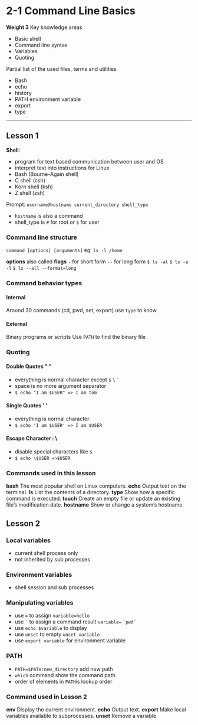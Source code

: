 # 2-1 Command Line Basics

**Weight 3**
Key knowledge areas

- Basic shell
- Command line syntax
- Variables
- Quoting

Partial list of the used files, terms and utilities

- Bash
- echo
- history
- PATH environment variable
- export
- type

---

## Lesson 1

**Shell**:

- program for text based communication between user and OS
- interpret text into instructions for Linux
- Bash (Bourne-Again shell)
- C shell (csh)
- Korn shell (ksh)
- Z shell (zsh)

Prompt: `username@hostname current_directory shell_type`

- `hostname` is also a command
- shell_type is `#` for root or `$` for user

### Command line structure

`command [options] [arguments]`
eg: `ls -l /home`

**options** also called **flags**
 `-` for short form `--` for long form
`$ ls -al`
`$ ls -a -l`
`$ ls --all --format=long`

### Command behavior types

#### Internal

Around 30 commands (cd, pwd, set, export)
use `type` to know

#### External

Binary programs or scripts
Use `PATH` to find the binary file

### Quoting

#### Double Quotes " "

- everything is normal character except `$` `\` `` ` ``
- space is no more argument separator
- `$ echo "I am $USER" => I am tom`

#### Single Quotes ' '

- everything is normal character
- `$ echo 'I am $USER' => I am $USER`

#### Escape Character : \

- disable special characters like `$`
- `$ echo \$USER =>$USER`

### Commands used in this lesson

**bash**
The most popular shell on Linux computers.
**echo**
Output text on the terminal.
**ls**
List the contents of a directory.
**type**
Show how a specific command is executed.
**touch**
Create an empty file or update an existing file’s modification date.
**hostname**
Show or change a system’s hostname.

## Lesson 2

### Local variables

- current shell process only
- not inherited by sub processes

### Environment variables

- shell session and sub processes

### Manipulating variables

- use `=` to assign `variable=hello`
- use `` ` `` to assign a command result `variable=` `` `pwd` ``
- use `echo $variable` to display
- use `unset` to empty `unset variable`
- use `export variable` for environment variable

### PATH

- `PATH=$PATH:new_directory` add new path
- `which` command show the command path
- order of elements in `PATH`is lookup order

### Command used in Lesson 2

**env**
Display the current environment.
**echo**
Output text.
**export**
Make local variables available to subprocesses.
**unset**
Remove a variable
